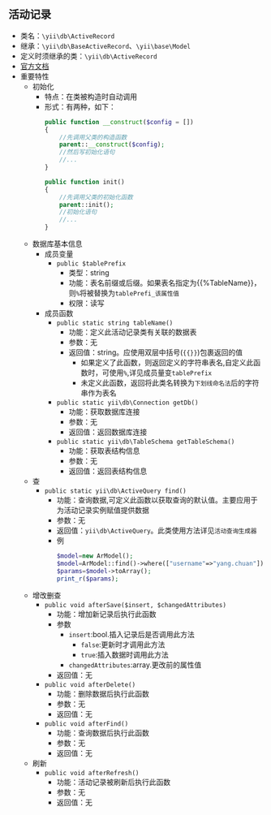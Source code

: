 ## 活动记录
* 类名：`\yii\db\ActiveRecord`
* 继承：`\yii\db\BaseActiveRecord`、`\yii\base\Model`
* 定义时须继承的类：`\yii\db\ActiveRecord`
* [官方文档](https://www.yiichina.com/doc/api/2.0/yii-db-activerecord)
* 重要特性 
    * 初始化
        * 特点：在类被构造时自动调用
        * 形式：有两种，如下：
            ```php
            public function __construct($config = [])
            {
                //先调用父类的构造函数
                parent::__construct($config);
                //然后写初始化语句
                //...
            }
            ```
            ```php
            public function init()
            {
                //先调用父类的初始化函数 
                parent::init();
                //初始化语句
                //...
            }
            ```
    * 数据库基本信息
        * 成员变量
            * `public $tablePrefix`
                * 类型：string
                * 功能：表名前缀或后缀。如果表名指定为{{%TableName}}，则`%`将被替换为`tablePrefi_该属性值` 
                * 权限：读写
        * 成员函数
            * `public static string tableName()`
                * 功能：定义此活动记录类有关联的数据表
                * 参数：无
                * 返回值：string。应使用双层中括号(`{{}}`)包裹返回的值 
                    * 如果定义了此函数，则返回定义的字符串表名,自定义此函数时，可使用`%`,详见成员量变`tablePrefix`
                    * 未定义此函数，返回将此类名转换为`下划线命名法`后的字符串作为表名
            * `public static yii\db\Connection getDb()`
                * 功能：获取数据库连接
                * 参数：无
                * 返回值：返回数据库连接 
            * `public static yii\db\TableSchema getTableSchema()`
                * 功能：获取表结构信息
                * 参数：无
                * 返回值：返回表结构信息
    * 查
        * `public static yii\db\ActiveQuery find()`
            * 功能：查询数据,可定义此函数以获取查询的默认值。主要应用于为活动记录实例赋值提供数据
            * 参数：无
            * 返回值：`yii\db\ActiveQuery`。此类使用方法详见`活动查询生成器`
            * 例
                ```php 
                $model=new ArModel();
                $model=ArModel::find()->where(["username"=>"yang.chuan"])->one();
                $params=$model->toArray();
                print_r($params);
                ```
    * 增改删查
        * `public void afterSave($insert, $changedAttributes)`
            * 功能：增加新记录后执行此函数
            * 参数
                * `insert`:bool.插入记录后是否调用此方法
                    * `false`:更新时才调用此方法
                    * `true`:插入数据时调用此方法
                * `changedAttributes`:array.更改前的属性值
            * 返回值：无
        * `public void afterDelete()`
            * 功能：删除数据后执行此函数
            * 参数：无
            * 返回值：无
        * `public void afterFind()`
            * 功能：查询数据后执行此函数
            * 参数：无
            * 返回值：无
    * 刷新
        * `public void afterRefresh()`
            * 功能：活动记录被刷新后执行此函数
            * 参数：无
            * 返回值：无